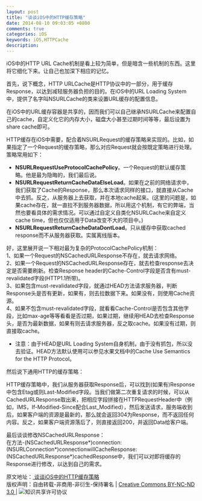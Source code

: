 ```yaml
---
layout: post
title: "谈谈iOS中的HTTP缓存策略"
date: 2014-08-10 09:03:05 +0800
comments: true
categories: iOS
keywords: iOS,HTTPCache
description: 
---
```

iOS中的HTTP URL Cache机制是看上较为简单，但是暗含一些机制的东西。这里将它细化下来。让自己也加深下相应的记忆。  

首先，说下概念，HTTP URLCache是HTTP协议中的一部分，用于缓存Response，以达到减轻服务器负担的目的。在iOS中的URL Loading System中，提供了名字叫NSURLCache的类来设置URL缓存的配置信息。    

在iOS中的URL缓存容器是共享的，因而我们可以自己继承NSURLCache来配置自己的cache，自定义化它的内存大小，磁盘大小甚至过期时间等等，最后设置为share cache即可。  
  
HTTP缓存在iOS中需要，配合着NSURLRequest的缓存策略来实现的。比如，如果指定了一个Request的缓存策略，那么对应Request就会按既定策略进行处理。策略常用如下：  

*  **NSURLRequestUseProtocolCachePolicy**。一个Request的默认缓存策略。他是最为隐晦的，我们最后说。
*  **NSURLRequestReturnCacheDataElseLoad**。如果在之前的网络请求中，我们获取了Cache的Response，那么本次请求同样的接口，就直接从Cache中去抓。反之，从服务器上去获取，并在本地cache起来。(这里的问题是，如果cache存在，就一直拉不到服务器数据，所以用这个机制，有它的弊端，当然也要看具体的需求情况。可以通过自定义自类化NSURLCache来自定义cache time，但也仅仅适用于Data改变不大的项目中。)
*  **NSURLRequestReturnCacheDataDontLoad**。只从缓存中获取cached response而不从服务器获取。实属离线版本。  

好，这里展开说一下相对最为复杂的ProtocolCachePolicy机制：  
1、如果一个Request的NSCachedURLResponse不存在，就去请求网络。  
2、如果一个Request的NSCachedURLResponse存在，就去检查response去决定是否需要刷新。检查Response header的Cache-Control字段是否含有must-revalidated字段(HTTP1.1所带)。  
3、如果包含must-revalidated字段，就通过HEAD方法请求服务器，判断Response头是否有更新，如果有，则去拉数据下来。如果没有，则使用Cache资源。  
4、如果不包含must-revalidated字段，就看看Cache-Control是否包含其他字段，比如max-age等等看看是否过期，如果过期，继续用HEAD去检查Response头，是否为最新数据，如果有则去请求服务器，反之取cache。如果没有过期，则直接取cache。  

*  注意：由于HEAD是URL Loading System自身机制，由于没有抓包，所以没去验证。HEAD方法默认使用可以参见水果文档中的Cache Use Semantics for the HTTP Protocol。  

  
然后说下通用HTTP的缓存策略：  
  
  HTTP缓存策略中，我们从服务器获取Response后，可以找到(如果有)Response中包含Etag或则Last-Modified字段。当我们做第二次重复请求的时候，可以从CachedURLResponse取出来，把相应字段拼接在HTTPRequestHeader中（例如，IMS，If-Modified-Since配合Last_Modified），然后发送请求，服务端收到后，如果客户端的资源是最新的，那么就会返回304为Response，而不返回任何内容。反之，如果客户端资源落后了，则直接返回200，并返回Data给客户端。

最后谈谈修改NSCachedURLResponse：  
在方法-(NSCachedURLResponse*)connection:(NSURLConnection*)connectionwillCacheResponse:(NSCachedURLResponse*)cachedResponse中，我们可以对即将缓存的Response进行修改，以达到自己的需求。

<!-- Copyright Info BEGIN -->
<p class="post-footer">
    原文地址：<a href="http://chesterlee.github.io/blog/2014/08/10/ioszhong-de-urlcacheji-zhi/"> 谈谈iOS中的HTTP缓存策略 </a >
    <br/>
    <a rel="license" href="http://creativecommons.org/licenses/by-nc-nd/3.0/deed.zh" ></a>版权声明：自由转载-非商用-非衍生-保持署名 | <a rel="license" href="http://creativecommons.org/licenses/by-nc-nd/3.0/deed.zh" >Creative Commons BY-NC-ND 3.0 </a> | <img alt="知识共享许可协议" style="border-width:0" src="http://i.creativecommons.org/l/by-nc-nd/3.0/80x15.png" />
</p>
<!-- Copyright Info END -->
